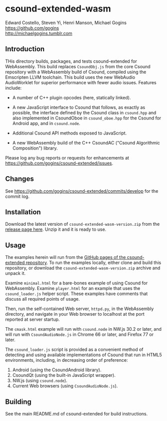 # csound-extended-wasm

Edward Costello, Steven Yi, Henri Manson, Michael Gogins<br>
https://github.com/gogins<br>
http://michaelgogins.tumblr.com

## Introduction

THis directory builds, packages, and tests csound-extended for WebAssembly.
This build replaces `CsoundObj.js` from the core Csound repository with a 
WebAssembly build of Csound, compiled using the Emscripten LLVM toolchain.
This build uses the new WebAudio AudioWorklet for superior performance with 
fewer audio issues. Features include:

* A number of C++ plugin opcodes (here, statically linked).

* A new JavaScript interface to Csound that follows, as exactly as possible,
  the interface defined by the Csound class in `csound.hpp` and also
  implemented in CsoundOboe in `csound_oboe.hpp` for the Csound for Android
  app, and in `csound.node`.

* Additional Csound API methods exposed to JavaScript.

* A new WebAssembly build of the C++ CsoundAC ("Csound Algorithmic 
  Composition") library.

Please log any bug reports or requests for enhancements at
https://github.com/gogins/csound-extended/issues.

## Changes

See https://github.com/gogins/csound-extended/commits/develop for the commit log.

## Installation

Download the latest version of `csound-extended-wasm-version.zip` from the 
[release page here](https://github.com/gogins/csound-extended/releases). Unzip 
it and it is ready to use.

## Usage

The examples herein will run from the [GitHub pages of the csound-extended
repository](https://gogins.github.io/csound-extended/). To run the examples
locally, either clone and build this repository, or download the
`csound-extended-wasm-version.zip` archive and unpack it.

Examine `minimal.html` for a bare-bones example of using Csound for 
WebAssembly. Examine `player.html` for an example that uses the 
`csound_loader.js` helper script. These examples have comments that 
discuss all required points of usage.

Then, run the self-contained Web server, `httpd.py`, in the WebAssembly
directory, and navigate in your Web browser to localhost at the port reported
at server startup.

The `cmask.html` example will run with `csound.node` in NW.js 30.2 or later,
and will run with `CsoundAudioNode.js` in Chrome 66 or later, and Firefox 77 
or later.

The `csound_loader.js` script is provided as a convenient method of
detecting and using available implementations of Csound that run in HTML5
environments, including, in decreasing order of preference:

1. Android (using the CsoundAndroid library).
2. CsoundQt (using the built-in JavaScript wrapper).
3. NW.js (using `csound.node`).
4. Current Web browsers (using `CsoundAudioNode.js`).

## Building

See the main README.md of csound-extended for build instructions.
